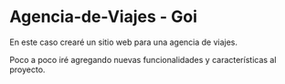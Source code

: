 # Agencia-de-Viajes - Goi
En este caso crearé un sitio web para una agencia de viajes. 

Poco a poco iré agregando nuevas funcionalidades y características al proyecto.